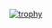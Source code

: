 [![trophy](https://github-profile-trophy.vercel.app/?username=SuuCH)](https://github.com/ryo-ma/github-profile-trophy)